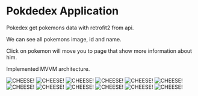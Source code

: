 # Pokdedex Application

Pokedex get pokemons data with retrofit2 from api.

We can see all pokemons image, id and name.

Click on pokemon will move you to page that show more information about him.

Implemented MVVM architecture.

![CHEESE!](https://user-images.githubusercontent.com/74861262/218754113-d54b987f-efae-41e3-b3cf-ea773ef5735c.png)
![CHEESE!](https://user-images.githubusercontent.com/74861262/218753796-427501f0-159a-417b-a57e-9194d46ef028.png)
![CHEESE!](https://user-images.githubusercontent.com/74861262/218754140-4e7825ba-5157-47ce-b5ec-e9a6b37ae02e.png)
![CHEESE!](https://user-images.githubusercontent.com/74861262/218753823-209e49f5-5919-4f48-8a06-581dbe4f494a.png)
![CHEESE!](https://user-images.githubusercontent.com/74861262/218754168-060e13e9-a47d-485e-8235-6d3b8640161b.png)
![CHEESE!](https://user-images.githubusercontent.com/74861262/218753905-e7a52a0c-41dc-490d-9731-2a7553080dfc.png)
![CHEESE!](https://user-images.githubusercontent.com/74861262/218754204-524861a0-278c-4843-b171-04dba1000d1a.png)
![CHEESE!](https://user-images.githubusercontent.com/74861262/218753936-609b20da-b7c6-4804-bfa2-140e35109f19.png)
![CHEESE!](https://user-images.githubusercontent.com/74861262/218754236-ed36e3eb-e4a6-4c61-ae26-5351dbe0da0b.png)
![CHEESE!](https://user-images.githubusercontent.com/74861262/218753989-dde153ec-4405-483c-8cd9-424147fdaff1.png)
![CHEESE!](https://user-images.githubusercontent.com/74861262/218754257-0fee4085-3e54-4cf1-a3ad-0a1b3fab7586.png)
![CHEESE!](https://user-images.githubusercontent.com/74861262/218754023-3d83d53f-9603-45cd-81fc-62187fe93246.png)
